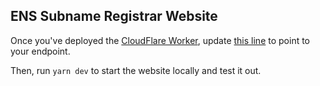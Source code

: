 ## ENS Subname Registrar Website

Once you've deployed the [CloudFlare Worker](/worker/README.md), update [this line](src/pages/api/register.ts#L33-L34) to point to your endpoint.

Then, run `yarn dev` to start the website locally and test it out.
